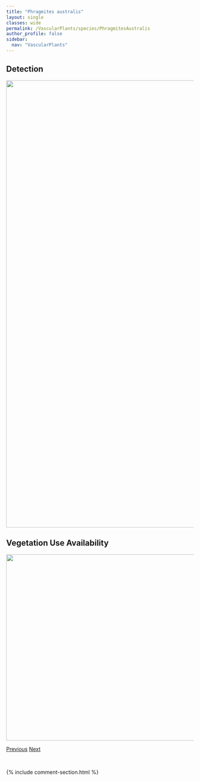 ```yaml
---
title: "Phragmites australis"
layout: single
classes: wide
permalink: /VascularPlants/species/PhragmitesAustralis
author_profile: false
sidebar:
  nav: "VascularPlants"
---
```


<h2>Detection</h2>

<a href="https://drive.google.com/uc?export=view&id=1EFPWb67BINPMpvbyv17K1XC1plLh4DXl">
<img src="https://drive.google.com/uc?export=view&id=1EFPWb67BINPMpvbyv17K1XC1plLh4DXl" height = "1200" width = "800">
</a>


<h2>Vegetation Use Availability</h2>

<a href="https://drive.google.com/uc?export=view&id=1ug4Wd8Y0GACsEio1sC8SOgk2xT66Snnu">
<img src="https://drive.google.com/uc?export=view&id=1ug4Wd8Y0GACsEio1sC8SOgk2xT66Snnu" height = "500" width = "1000">
</a>


<a href="/DevelopmentWebsite/VascularPlants/species/PhloxPaniculata" class="pagination--pager" title="Phlox paniculata">Previous</a> <a href="/DevelopmentWebsite/VascularPlants/species/PhyllodoceEmpetriformis" class="pagination--pager" title="Phyllodoce empetriformis">Next</a>

<p>&nbsp;</p>

{% include comment-section.html %}
